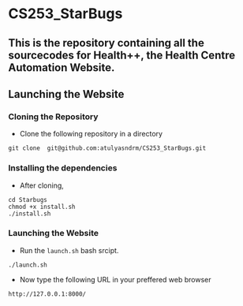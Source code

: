 # CS253_StarBugs
This is the repository containing all the sourcecodes for Health++, the Health Centre Automation Website.
---
## Launching the Website


### Cloning the Repository

- Clone the following repository in a directory 

```
git clone  git@github.com:atulyasndrm/CS253_StarBugs.git
```

### Installing the dependencies

- After cloning, 

```
cd Starbugs
chmod +x install.sh
./install.sh
```

### Launching the Website

- Run the ```launch.sh``` bash srcipt. 
```
./launch.sh
```

- Now type the following URL in your preffered web browser
```
http://127.0.0.1:8000/
```
